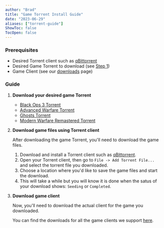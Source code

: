 ```yaml
---
author: "Brad"
title: "Game Torrent Install Guide"
date: "2023-06-29"
aliases: ["torrent-guide"]
ShowToc: false
TocOpen: false
---
```


### Prerequisites
- Desired Torrent client such as [qBittorrent](https://www.qbittorrent.org/download)
- Desired Game Torrent to download (see [Step 1](#guide))
- Game Client (see our [downloads](/downloads) page)

### Guide
1. **Download your desired game Torrent**
    - [Black Ops 3 Torrent](https://github.com/CBServers/client-dowloads/raw/main/torrents/t7_full_game.torrent)
    - [Advanced Warfare Torrent](https://github.com/CBServers/client-dowloads/raw/main/torrents/s1x_full_game.torrent)
    - [Ghosts Torrent](https://github.com/CBServers/client-dowloads/raw/main/torrents/iw6x_full_game.torrent)
    - [Modern Warfare Remastered Torrent](https://github.com/CBServers/client-dowloads/raw/main/torrents/h1_full_files.torrent)

2. **Download game files using Torrent client**
    
    After downloading the game Torrent, you'll need to download the game files.
    1. Download and install a Torrent client such as [qBittorrent](https://www.qbittorrent.org/download).
    2. Open your Torrent client, then go to `File -> Add Torrent File...` and select the torrent file you downloaded.
    3. Choose a location where you'd like to save the game files and start the download.
    4. This will take a while but you will know it is done when the satus of your download shows: `Seeding` or `Completed`.

3. **Download game client**

    Now, you'll need to download the actual client for the game you downloaded.

    You can find the downloads for all the game clients we support [here](/downloads).